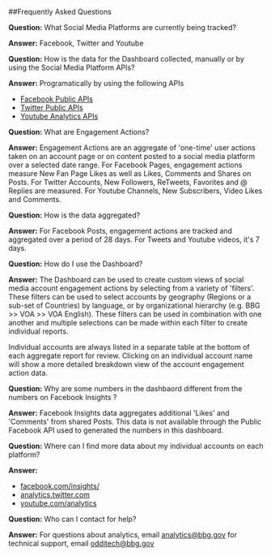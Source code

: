 ##Frequently Asked Questions

**Question:** What Social Media Platforms are currently being tracked?

**Answer:** Facebook, Twitter and Youtube

**Question:** How is the data for the Dashboard collected, manually or by using the Social Media Platform APIs?

**Answer:** Programatically by using the following APIs
* [Facebook Public APIs](https://developers.facebook.com/docs)
* [Twitter Public APIs](https://dev.twitter.com/rest/public)
* [Youtube Analytics APIs](https://developers.google.com/youtube/analytics/)

**Question:** What are Engagement Actions?

**Answer:** Engagement Actions are an aggregate of 'one-time' user actions taken on an account page or on content posted to a social media platform over a selected date range. For Facebook Pages, engagement actions measure New Fan Page Likes as well as Likes, Comments and Shares on Posts. For Twitter Accounts, New Followers, ReTweets, Favorites and @ Replies are measured. For Youtube Channels, New Subscribers, Video Likes and Comments.

**Question:** How is the data aggregated?

**Answer:** For Facebook Posts, engagement actions are tracked and aggregated over a period of 28 days. For Tweets and Youtube videos, it's 7 days.

**Question:** How do I use the Dashboard?

**Answer:** The Dashboard can be used to create custom views of social media account engagement actions by selecting from a variety of 'filters'. These filters can be used to select accounts by geography (Regions or a sub-set of Countries) by language, or by organizational hierarchy (e.g. BBG >> VOA >> VOA English). These filters can be used in combination with one another and multiple selections can be made within each filter to create individual reports. 

Individual accounts are always listed in a separate table at the bottom of each aggregate report for review. Clicking on an individual account name will show a more detailed breakdown view of the account engagement action data.

**Question:** Why are some numbers in the dashbaord different from the numbers on Facebook Insights ?

**Answer:** Facebook Insights data aggregates additional 'Likes' and 'Comments' from shared Posts. This data is not available through the Public Facebook API used to generated the numbers in this dashboard.

**Question:** Where can I find more data about my individual accounts on each platform?

**Answer:** 
* [facebook.com/insights/](https://www.facebook.com/insights)
* [analytics.twitter.com](https://analytics.twitter.com)
* [youtube.com/analytics](https://www.youtube.com/analytics)

**Question:** Who can I contact for help?

**Answer:** For questions about analytics, email [analytics@bbg.gov](mailto:analytics@bbg.gov) for technical support, email [odditech@bbg.gov](odditech@bbg.gov)
